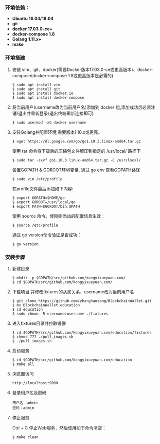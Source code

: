 ### 环境依赖：

- **Ubuntu 16.04/18.04**
- **git**
- **docker 17.03.0-ce+**
- **docker-compose 1.8**
- **Golang 1.11.x+**
- **make**

### 环境搭建

1. 安装 vim、git、docker(需要Docker版本17.03.0-ce或更高版本)、docker-compose(docker-compose 1.8或更高版本是必需的)

   ```shell
   $ sudo apt install vim
   $ sudo apt install git
   $ sudo apt install docker.io
   $ sudo apt install docker-compose
   ```

2. 将当前用户(username改为当前用户名)添加到 docker 组,添加成功后必须注销/退出并重新登录(退出终端重新连接即可)

   ```shell
   $ sudo usermod -aG docker username
   ```
   
3. 安装Golang并配置环境,需要版本1.10.x或更高。

   ```shell
   $ wget https://dl.google.com/go/go1.10.3.linux-amd64.tar.gz
   ```
   
   使用 tar 命令将下载后的压缩包文件解压到指定的 /usr/local/ 路径下
   ```shell
   $ sudo tar -zxvf go1.10.3.linux-amd64.tar.gz -C /usr/local/
   ```

   设置GOPATH & GOROOT环境变量, 通过 go env 查看GOPATH路径
   ```shell
   $ sudo vim /etc/profile
   ```
   
   在profile文件最后添加如下内容:
   ```shell
   $ export GOPATH=$HOME/go
   $ export GOROOT=/usr/local/go
   $ export PATH=$GOROOT/bin:$PATH
   ```
   
   使用 source 命令，使刚刚添加的配置信息生效：
   
   ```shell
   $ source /etc/profile
   ```
   
   通过 go version命令验证是否成功：
   
   ```shell
   $ go version
   ```
   
### 安装步骤
1. 新建目录

   ```shell
   $ mkdir -p $GOPATH/src/github.com/kongyixueyuan.com/
   $ cd $GOPATH/src/github.com/kongyixueyuan.com/
   ```

2. 下载项目,并修改fixtures的从属关系，username改为当前用户名

   ```shell
   $ git clone https://github.com/zhanghaotong/BlockchainWallet.git
   $ mv BlockchainWallet education
   $ cd education
   $ sudo chown -R username:username ./fixtures
   ```

3. 进入fixtures目录并拉取镜像

   ```shell
   $ cd $GOPATH/src/github.com/kongyixueyuan.com/education/fixtures
   $ chmod 777 ./pull_images.sh
   $ ./pull_images.sh
   ```


4. 启动服务

   ```shell
   $ cd $GOPATH/src/github.com/kongyixueyuan.com/education
   $ make all
   ```

5. 浏览器访问

   ```url
   http://localhost:9000
   ```

6. 登录用户名及密码

   ```
   用户名：admin
   密码：admin
   ```

7. 停止服务

   Ctrl + C 停止Web服务，然后使用如下命令清空：

   ```shell
   $ make clean
   ```

   ​
